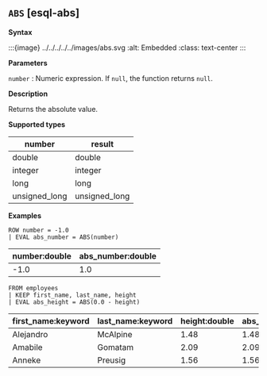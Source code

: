 ## `ABS` [esql-abs]

**Syntax**

:::{image} ../../../../../images/abs.svg
:alt: Embedded
:class: text-center
:::

**Parameters**

`number`
:   Numeric expression. If `null`, the function returns `null`.

**Description**

Returns the absolute value.

**Supported types**

| number | result |
| --- | --- |
| double | double |
| integer | integer |
| long | long |
| unsigned_long | unsigned_long |

**Examples**

```esql
ROW number = -1.0
| EVAL abs_number = ABS(number)
```

| number:double | abs_number:double |
| --- | --- |
| -1.0 | 1.0 |

```esql
FROM employees
| KEEP first_name, last_name, height
| EVAL abs_height = ABS(0.0 - height)
```

| first_name:keyword | last_name:keyword | height:double | abs_height:double |
| --- | --- | --- | --- |
| Alejandro | McAlpine | 1.48 | 1.48 |
| Amabile | Gomatam | 2.09 | 2.09 |
| Anneke | Preusig | 1.56 | 1.56 |


